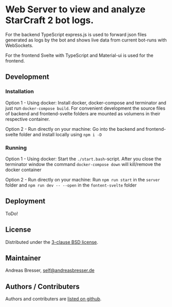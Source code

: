 # Web Server to view and analyze StarCraft 2 bot logs.

For the backend TypeScript express.js is used to forward json files generated as logs by the bot and shows live data from current bot-runs with WebSockets.

For the frontend Svelte with TypeScript and Material-ui is used for the frontend.

## Development
### Installation
Option 1 - Using docker: Install docker, docker-compose and terminator and just run `docker-compose build`. For convenient development the source files of backend and frontend-svelte folders are mounted as volumens in their respective container.

Option 2 - Run directly on your machine: Go into the backend and frontend-svelte folder and install locally using `npm i -D`

### Running
Option 1 - Using docker: Start the `./start.bash`-script. After you close the terminator window the command `docker-compose down` will kill/remove the docker container

Option 2 - Run directly on your machine: Run `npm run start` in the `server` folder and `npm run dev -- --open` in the `fontent-svelte` folder

## Deployment
ToDo!

## License
Distributed under the [3-clause BSD license](https://opensource.org/licenses/BSD-3-Clause).

## Maintainer

Andreas Bresser, self@andreasbresser.de

## Authors / Contributers

Authors and contributers are [listed on github](/graphs/contributors).